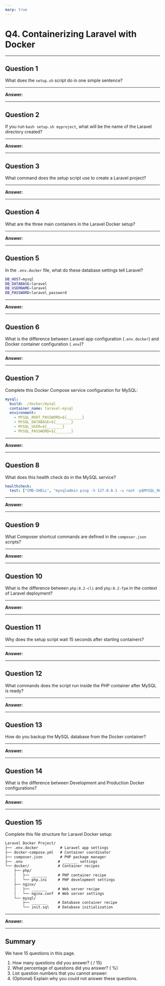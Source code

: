 ```yaml
---
marp: true
---
```


# Q4. Containerizing Laravel with Docker

---

## Question 1

What does the `setup.sh` script do in one simple sentence?

---

**Answer:**



---

## Question 2

If you run `bash setup.sh myproject`, what will be the name of the Laravel directory created?

---

**Answer:**



---

## Question 3

What command does the setup script use to create a Laravel project?

---

**Answer:**



---

## Question 4

What are the three main containers in the Laravel Docker setup?

---

**Answer:**



---

## Question 5

In the `.env.docker` file, what do these database settings tell Laravel?

```bash
DB_HOST=mysql
DB_DATABASE=laravel
DB_USERNAME=laravel
DB_PASSWORD=laravel_password
```

---

**Answer:**



---

## Question 6

What is the difference between Laravel app configuration (`.env.docker`) and Docker container configuration (`.env`)?

---

**Answer:**



---

## Question 7

Complete this Docker Compose service configuration for MySQL:

```yaml
mysql:
  build: ./docker/mysql
  container_name: laravel-mysql
  environment:
    - MYSQL_ROOT_PASSWORD=${_______}
    - MYSQL_DATABASE=${_______}
    - MYSQL_USER=${_______}
    - MYSQL_PASSWORD=${_______}
```

---

**Answer:**



---

## Question 8

What does this health check do in the MySQL service?

```yaml
healthcheck:
  test: ["CMD-SHELL", "mysqladmin ping -h 127.0.0.1 -u root -p$MYSQL_ROOT_PASSWORD --silent"]
```

---

**Answer:**



---

## Question 9

What Composer shortcut commands are defined in the `composer.json` scripts?

---

**Answer:**



---

## Question 10

What is the difference between `php:8.2-cli` and `php:8.2-fpm` in the context of Laravel deployment?

---

**Answer:**



---

## Question 11

Why does the setup script wait 15 seconds after starting containers?

---

**Answer:**



---

## Question 12

What commands does the script run inside the PHP container after MySQL is ready?

---

**Answer:**



---

## Question 13

How do you backup the MySQL database from the Docker container?

---

**Answer:**



---

## Question 14

What is the difference between Development and Production Docker configurations?

---

**Answer:**



---

## Question 15

Complete this file structure for Laravel Docker setup:

```txt
Laravel Docker Project/
├── .env.docker          # Laravel app settings
├── docker-compose.yml   # Container coordinator
├── composer.json        # PHP package manager
├── .env                # _______ settings
└── docker/             # Container recipes
    ├── php/
    │   ├── _______     # PHP container recipe
    │   └── php.ini     # PHP development settings
    ├── nginx/
    │   ├── _______     # Web server recipe  
    │   └── nginx.conf  # Web server settings
    └── mysql/
        ├── _______     # Database container recipe
        └── init.sql    # Database initialization
```

---

**Answer:**



---

## Summary

We have 15 questions in this page.

1. How many questions did you answer? ( / 15)
2. What percentage of questions did you answer? (  %)
3. List question numbers that you cannot answer:
4. (Optional) Explain why you could not answer these questions.

